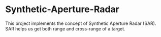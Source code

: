 # Synthetic-Aperture-Radar
This project implements the concept of Synthetic Aperture Radar (SAR). SAR helps us get both range and cross-range of a target.
